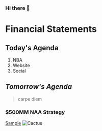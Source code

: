 ### Hi there 👋

<!--
**TracyYYChin/TracyYYChin** is a ✨ _special_ ✨ repository because its `README.md` (this file) appears on your GitHub profile.

Here are some ideas to get you started:

- 🔭 I’m currently working on ...
- 🌱 I’m currently learning ...
- 👯 I’m looking to collaborate on ...
- 🤔 I’m looking for help with ...
- 💬 Ask me about ...
- 📫 How to reach me: ...
- 😄 Pronouns: ...
- ⚡ Fun fact: ...
-->
# **Financial Statements**
## Today's Agenda
1. NBA
2. Website
3. Social
## *Tomorrow's Agenda*
>carpe diem
### $500MM NAA Strategy 
[Sample](https://advisor.morganstanley.com/the-diamond-lake-wealth-management-group)
![Cactus](.jpg)

